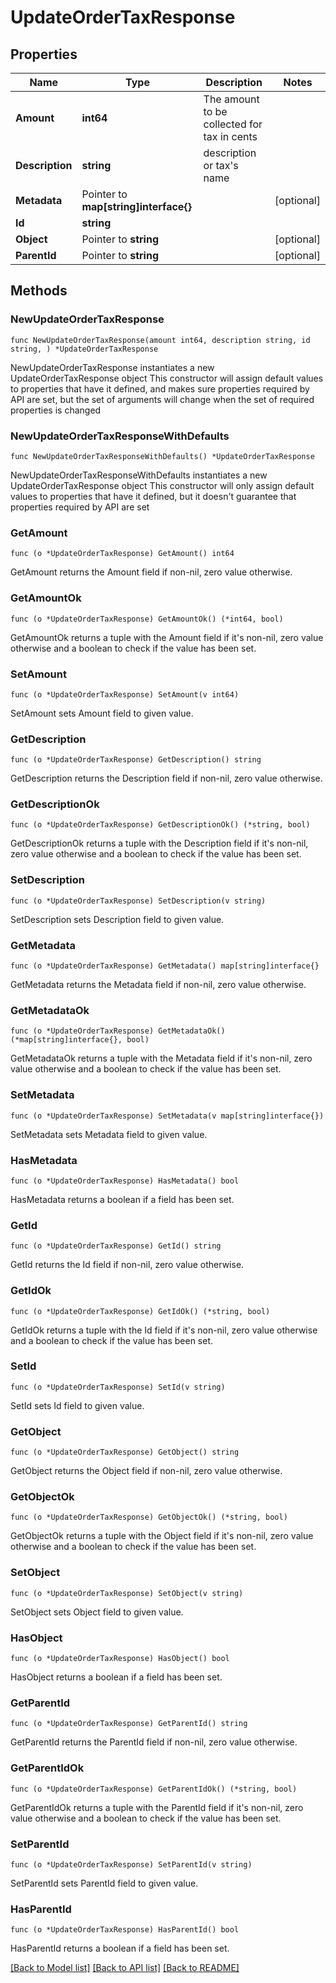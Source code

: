 # UpdateOrderTaxResponse

## Properties

Name | Type | Description | Notes
------------ | ------------- | ------------- | -------------
**Amount** | **int64** | The amount to be collected for tax in cents | 
**Description** | **string** | description or tax&#39;s name | 
**Metadata** | Pointer to **map[string]interface{}** |  | [optional] 
**Id** | **string** |  | 
**Object** | Pointer to **string** |  | [optional] 
**ParentId** | Pointer to **string** |  | [optional] 

## Methods

### NewUpdateOrderTaxResponse

`func NewUpdateOrderTaxResponse(amount int64, description string, id string, ) *UpdateOrderTaxResponse`

NewUpdateOrderTaxResponse instantiates a new UpdateOrderTaxResponse object
This constructor will assign default values to properties that have it defined,
and makes sure properties required by API are set, but the set of arguments
will change when the set of required properties is changed

### NewUpdateOrderTaxResponseWithDefaults

`func NewUpdateOrderTaxResponseWithDefaults() *UpdateOrderTaxResponse`

NewUpdateOrderTaxResponseWithDefaults instantiates a new UpdateOrderTaxResponse object
This constructor will only assign default values to properties that have it defined,
but it doesn't guarantee that properties required by API are set

### GetAmount

`func (o *UpdateOrderTaxResponse) GetAmount() int64`

GetAmount returns the Amount field if non-nil, zero value otherwise.

### GetAmountOk

`func (o *UpdateOrderTaxResponse) GetAmountOk() (*int64, bool)`

GetAmountOk returns a tuple with the Amount field if it's non-nil, zero value otherwise
and a boolean to check if the value has been set.

### SetAmount

`func (o *UpdateOrderTaxResponse) SetAmount(v int64)`

SetAmount sets Amount field to given value.


### GetDescription

`func (o *UpdateOrderTaxResponse) GetDescription() string`

GetDescription returns the Description field if non-nil, zero value otherwise.

### GetDescriptionOk

`func (o *UpdateOrderTaxResponse) GetDescriptionOk() (*string, bool)`

GetDescriptionOk returns a tuple with the Description field if it's non-nil, zero value otherwise
and a boolean to check if the value has been set.

### SetDescription

`func (o *UpdateOrderTaxResponse) SetDescription(v string)`

SetDescription sets Description field to given value.


### GetMetadata

`func (o *UpdateOrderTaxResponse) GetMetadata() map[string]interface{}`

GetMetadata returns the Metadata field if non-nil, zero value otherwise.

### GetMetadataOk

`func (o *UpdateOrderTaxResponse) GetMetadataOk() (*map[string]interface{}, bool)`

GetMetadataOk returns a tuple with the Metadata field if it's non-nil, zero value otherwise
and a boolean to check if the value has been set.

### SetMetadata

`func (o *UpdateOrderTaxResponse) SetMetadata(v map[string]interface{})`

SetMetadata sets Metadata field to given value.

### HasMetadata

`func (o *UpdateOrderTaxResponse) HasMetadata() bool`

HasMetadata returns a boolean if a field has been set.

### GetId

`func (o *UpdateOrderTaxResponse) GetId() string`

GetId returns the Id field if non-nil, zero value otherwise.

### GetIdOk

`func (o *UpdateOrderTaxResponse) GetIdOk() (*string, bool)`

GetIdOk returns a tuple with the Id field if it's non-nil, zero value otherwise
and a boolean to check if the value has been set.

### SetId

`func (o *UpdateOrderTaxResponse) SetId(v string)`

SetId sets Id field to given value.


### GetObject

`func (o *UpdateOrderTaxResponse) GetObject() string`

GetObject returns the Object field if non-nil, zero value otherwise.

### GetObjectOk

`func (o *UpdateOrderTaxResponse) GetObjectOk() (*string, bool)`

GetObjectOk returns a tuple with the Object field if it's non-nil, zero value otherwise
and a boolean to check if the value has been set.

### SetObject

`func (o *UpdateOrderTaxResponse) SetObject(v string)`

SetObject sets Object field to given value.

### HasObject

`func (o *UpdateOrderTaxResponse) HasObject() bool`

HasObject returns a boolean if a field has been set.

### GetParentId

`func (o *UpdateOrderTaxResponse) GetParentId() string`

GetParentId returns the ParentId field if non-nil, zero value otherwise.

### GetParentIdOk

`func (o *UpdateOrderTaxResponse) GetParentIdOk() (*string, bool)`

GetParentIdOk returns a tuple with the ParentId field if it's non-nil, zero value otherwise
and a boolean to check if the value has been set.

### SetParentId

`func (o *UpdateOrderTaxResponse) SetParentId(v string)`

SetParentId sets ParentId field to given value.

### HasParentId

`func (o *UpdateOrderTaxResponse) HasParentId() bool`

HasParentId returns a boolean if a field has been set.


[[Back to Model list]](../README.md#documentation-for-models) [[Back to API list]](../README.md#documentation-for-api-endpoints) [[Back to README]](../README.md)



